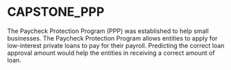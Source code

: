 # CAPSTONE_PPP
The Paycheck Protection Program (PPP) was established  to help small businesses. The Paycheck Protection Program allows entities to apply for low-interest private loans to pay for their payroll. Predicting the correct loan approval amount would help the entities in receiving a correct amount of loan.
